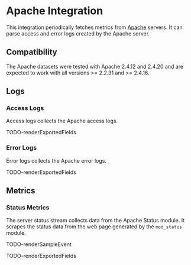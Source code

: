 # Apache Integration

This integration periodically fetches metrics from [Apache](https://httpd.apache.org/) servers. It can parse access and error
logs created by the Apache server.

## Compatibility

The Apache datasets were tested with Apache 2.4.12 and 2.4.20 and are expected to work with
all versions >= 2.2.31 and >= 2.4.16.

## Logs

### Access Logs

Access logs collects the Apache access logs.

TODO-renderExportedFields

### Error Logs

Error logs collects the Apache error logs.

TODO-renderExportedFields

## Metrics

### Status Metrics

The server status stream collects data from the Apache Status module. It scrapes the status data from the web page
generated by the `mod_status` module.

TODO-renderSampleEvent

TODO-renderExportedFields